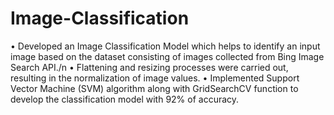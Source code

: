 # Image-Classification
•	Developed an Image Classification Model which helps to identify an input image based on the dataset consisting of images collected from Bing Image Search API./n
•	Flattening and resizing processes were carried out, resulting in the normalization of image values.
•	Implemented Support Vector Machine (SVM) algorithm along with GridSearchCV function to develop the classification model with 92% of accuracy. 

